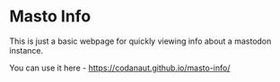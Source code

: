 # Masto Info

This is just a basic webpage for quickly viewing info about a mastodon instance. 


You can use it here - https://codanaut.github.io/masto-info/